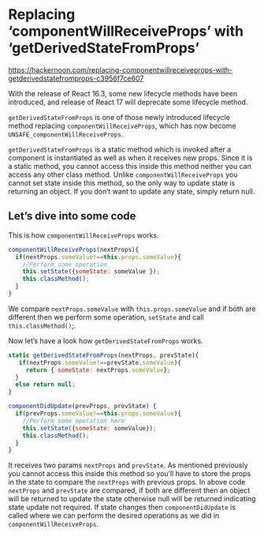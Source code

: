 # Replacing ‘componentWillReceiveProps’ with ‘getDerivedStateFromProps’

https://hackernoon.com/replacing-componentwillreceiveprops-with-getderivedstatefromprops-c3956f7ce607

With the release of React 16.3, some new lifecycle methods have been introduced, and release of
React 17 will deprecate some lifecycle method.

`getDerivedStateFromProps` is one of those newly introduced lifecycle method replacing
`componentWillReceiveProps`, which has now become `UNSAFE_componentWillReceiveProps`.

`getDerivedStateFromProps` is a static method which is invoked after a component is instantiated as
well as when it receives new props. Since it is a static method, you cannot access this inside this
method neither you can access any other class method. Unlike `componentWillReceiveProps` you cannot
set state inside this method, so the only way to update state is returning an object. If you don’t
want to update any state, simply return null.

## Let’s dive into some code

This is how `componentWillReceiveProps` works.

```jsx
componentWillReceiveProps(nextProps){
  if(nextProps.someValue!==this.props.someValue){
    //Perform some operation
    this.setState({someState: someValue });
    this.classMethod();
  }
}
```

We compare `nextProps.someValue` with `this.props.someValue` and if both are different then we
perform some operation, `setState` and call `this.classMethod()`;.

Now let’s have a look how `getDerivedStateFromProps` works.

```jsx
static getDerivedStateFromProps(nextProps, prevState){
   if(nextProps.someValue!==prevState.someValue){
     return { someState: nextProps.someValue};
  }
  else return null;
}

componentDidUpdate(prevProps, prevState) {
  if(prevProps.someValue!==this.props.someValue){
    //Perform some operation here
    this.setState({someState: someValue});
    this.classMethod();
  }
}
```

It receives two params `nextProps` and `prevState`. As mentioned previously you cannot access this
inside this method so you’ll have to store the props in the state to compare the `nextProps` with
previous props. In above code `nextProps` and `prevState` are compared, if both are different then
an object will be returned to update the state otherwise null will be returned indicating state
update not required. If state changes then `componentDidUpdate` is called where we can perform the
desired operations as we did in `componentWillReceiveProps`.
